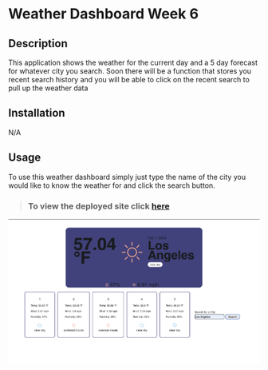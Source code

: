# Weather Dashboard Week 6

## **Description** 

This application shows the weather for the current day and a 5 day forecast for whatever city you search. Soon there will be a function that stores you recent search history and you will be able to click on the recent search to pull up the weather data

## **Installation**

N/A
## **Usage**

To use this weather dashboard simply just type the name of the city you would like to know the weather for and click the search button.
>### To view the deployed site click [here](https://sadiemantlo.github.io/weather-dashboard-week6/)

![Deployed site screenshot](images/deployed-site.png)
